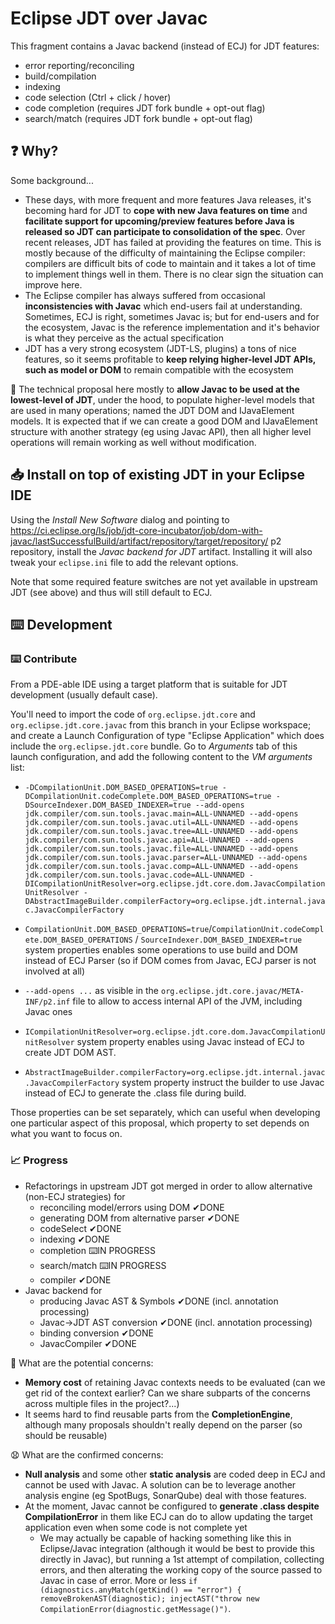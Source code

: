 # Eclipse JDT over Javac

This fragment contains a Javac backend (instead of ECJ) for JDT features:
* error reporting/reconciling
* build/compilation
* indexing
* code selection (Ctrl + click / hover)
* code completion (requires JDT fork bundle + opt-out flag)
* search/match (requires JDT fork bundle + opt-out flag)

## ❓ Why?

Some background...
* These days, with more frequent and more features Java releases, it's becoming hard for JDT to **cope with new Java features on time** and **facilitate support for upcoming/preview features before Java is released so JDT can participate to consolidation of the spec**. Over recent releases, JDT has failed at providing the features on time. This is mostly because of the difficulty of maintaining the Eclipse compiler: compilers are difficult bits of code to maintain and it takes a lot of time to implement things well in them. There is no clear sign the situation can improve here.
* The Eclipse compiler has always suffered from occasional **inconsistencies with Javac** which end-users fail at understanding. Sometimes, ECJ is right, sometimes Javac is; but for end-users and for the ecosystem, Javac is the reference implementation and it's behavior is what they perceive as the actual specification
* JDT has a very strong ecosystem (JDT-LS, plugins) a tons of nice features, so it seems profitable to **keep relying higher-level JDT APIs, such as model or DOM** to remain compatible with the ecosystem

🎯 The technical proposal here mostly to **allow Javac to be used at the lowest-level of JDT**, under the hood, to populate higher-level models that are used in many operations; named the JDT DOM and IJavaElement models. It is expected that if we can create a good DOM and IJavaElement structure with another strategy (eg using Javac API), then all higher level operations will remain working as well without modification.

## 📥 Install on top of existing JDT in your Eclipse IDE

Using the _Install New Software_ dialog and pointing to https://ci.eclipse.org/ls/job/jdt-core-incubator/job/dom-with-javac/lastSuccessfulBuild/artifact/repository/target/repository/ p2 repository,
install the _Javac backend for JDT_ artifact. Installing it will also tweak your `eclipse.ini` file to add the relevant options.

Note that some required feature switches are not yet available in upstream JDT (see above) and thus will still default to ECJ.

## ⌨️ Development

### ⌨️ Contribute

From a PDE-able IDE using a target platform that is suitable for JDT development (usually default case).

You'll need to import the code of `org.eclipse.jdt.core` and `org.eclipse.jdt.core.javac` from this branch in your Eclipse workspace; and create a Launch Configuration of type "Eclipse Application" which does include the `org.eclipse.jdt.core` bundle. Go to _Arguments_ tab of this launch configuration, and add the following content to the _VM arguments_ list:

* `-DCompilationUnit.DOM_BASED_OPERATIONS=true -DCompilationUnit.codeComplete.DOM_BASED_OPERATIONS=true -DSourceIndexer.DOM_BASED_INDEXER=true --add-opens jdk.compiler/com.sun.tools.javac.main=ALL-UNNAMED --add-opens jdk.compiler/com.sun.tools.javac.util=ALL-UNNAMED --add-opens jdk.compiler/com.sun.tools.javac.tree=ALL-UNNAMED --add-opens jdk.compiler/com.sun.tools.javac.api=ALL-UNNAMED --add-opens jdk.compiler/com.sun.tools.javac.file=ALL-UNNAMED --add-opens jdk.compiler/com.sun.tools.javac.parser=ALL-UNNAMED --add-opens jdk.compiler/com.sun.tools.javac.comp=ALL-UNNAMED --add-opens jdk.compiler/com.sun.tools.javac.code=ALL-UNNAMED -DICompilationUnitResolver=org.eclipse.jdt.core.dom.JavacCompilationUnitResolver -DAbstractImageBuilder.compilerFactory=org.eclipse.jdt.internal.javac.JavacCompilerFactory`

* `CompilationUnit.DOM_BASED_OPERATIONS=true`/`CompilationUnit.codeComplete.DOM_BASED_OPERATIONS` / `SourceIndexer.DOM_BASED_INDEXER=true` system properties enables some operations to use build and DOM instead of ECJ Parser (so if DOM comes from Javac, ECJ parser is not involved at all)
* `--add-opens ...` as visible in the `org.eclipse.jdt.core.javac/META-INF/p2.inf` file to allow to access internal API of the JVM, including Javac ones
* `ICompilationUnitResolver=org.eclipse.jdt.core.dom.JavacCompilationUnitResolver` system property enables using Javac instead of ECJ to create JDT DOM AST.
* `AbstractImageBuilder.compilerFactory=org.eclipse.jdt.internal.javac.JavacCompilerFactory` system property instruct the builder to use Javac instead of ECJ to generate the .class file during build.

Those properties can be set separately, which can useful when developing one particular aspect of this proposal, which property to set depends on what you want to focus on.

### 📈 Progress

* Refactorings in upstream JDT got merged in order to allow alternative (non-ECJ strategies) for
  * reconciling model/errors using DOM ✔DONE
  * generating DOM from alternative parser ✔DONE
  * codeSelect ✔DONE
  * indexing ✔DONE
  * completion ⌨️IN PROGRESS
  * search/match ⌨️IN PROGRESS
  * compiler ✔DONE
* Javac backend for
  * producing Javac AST & Symbols ✔DONE (incl. annotation processing)
  * Javac->JDT AST conversion ✔DONE (incl. annotation processing)
  * binding conversion ✔DONE
  * JavacCompiler ✔DONE


🤔 What are the potential concerns:
* **Memory cost** of retaining Javac contexts needs to be evaluated (can we get rid of the context earlier? Can we share subparts of the concerns across multiple files in the project?...)
* It seems hard to find reusable parts from the **CompletionEngine**, although many proposals shouldn't really depend on the parser (so should be reusable)


😧 What are the confirmed concerns:
* **Null analysis** and some other **static analysis** are coded deep in ECJ and cannot be used with Javac. A solution can be to leverage another analysis engine (eg SpotBugs, SonarQube) deal with those features.
* At the moment, Javac cannot be configured to **generate .class despite CompilationError** in them like ECJ can do to allow updating the target application even when some code is not complete yet
  * We may actually be capable of hacking something like this in Eclipse/Javac integration (although it would be best to provide this directly in Javac), but running a 1st attempt of compilation, collecting errors, and then alterating the working copy of the source passed to Javac in case of error. More or less `if (diagnostics.anyMatch(getKind() == "error") { removeBrokenAST(diagnostic); injectAST("throw new CompilationError(diagnostic.getMessage()")`.
